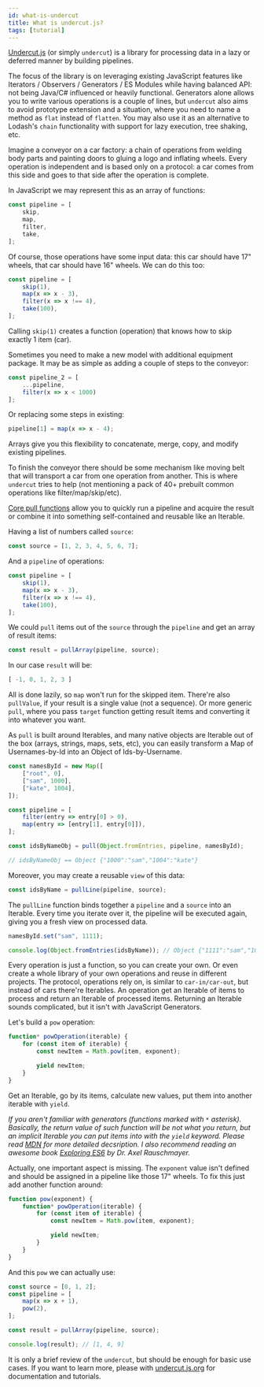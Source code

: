 ```yaml
---
id: what-is-undercut
title: What is undercut.js?
tags: [tutorial]
---
```


[Undercut.js](https://undercut.js.org) (or simply `undercut`) is a library for processing data in a lazy or deferred manner by building pipelines.

The focus of the library is on leveraging existing JavaScript features like Iterators / Observers / Generators / ES Modules while having balanced API: not being Java/C# influenced or heavily functional. Generators alone allows you to write various operations is a couple of lines, but `undercut` also aims to avoid prototype extension and a situation, where you need to name a method as `flat` instead of `flatten`. You may also use it as an alternative to Lodash's `chain` functionality with support for lazy execution, tree shaking, etc.

Imagine a conveyor on a car factory: a chain of operations from welding body parts and painting doors to gluing a logo and inflating wheels. Every operation is independent and is based only on a protocol: a car comes from this side and goes to that side after the operation is complete.

In JavaScript we may represent this as an array of functions:

```js
const pipeline = [
    skip,
    map,
    filter,
    take,
];
```

Of course, those operations have some input data: this car should have 17" wheels, that car should have 16" wheels. We can do this too:

```js
const pipeline = [
    skip(1),
    map(x => x - 3),
    filter(x => x !== 4),
    take(100),
];
```

Calling `skip(1)` creates a function (operation) that knows how to skip exactly 1 item (car).

Sometimes you need to make a new model with additional equipment package. It may be as simple as adding a couple of steps to the conveyor:

```js
const pipeline_2 = [
    ...pipeline,
    filter(x => x < 1000)
];
```

Or replacing some steps in existing:

```js
pipeline[1] = map(x => x - 4);
```

Arrays give you this flexibility to concatenate, merge, copy, and modify existing pipelines.

To finish the conveyor there should be some mechanism like moving belt that will transport a car from one operation from another. This is where `undercut` tries to help (not mentioning a pack of 40+ prebuilt common operations like filter/map/skip/etc).

[Core pull functions](https://undercut.js.org/docs/pull/core-functions) allow you to quickly run a pipeline and acquire the result or combine it into something self-contained and reusable like an Iterable.

Having a list of numbers called `source`:

```js
const source = [1, 2, 3, 4, 5, 6, 7];
```

And a `pipeline` of operations:

```js
const pipeline = [
    skip(1),
    map(x => x - 3),
    filter(x => x !== 4),
    take(100),
];
```

We could `pull` items out of the `source` through the `pipeline` and get an array of result items:

```js
const result = pullArray(pipeline, source);
```

In our case `result` will be:

```js
[ -1, 0, 1, 2, 3 ]
```

All is done lazily, so `map` won't run for the skipped item. There're also `pullValue`, if your result is a single value (not a sequence). Or more generic `pull`, where you pass `target` function getting result items and converting it into whatever you want.

As `pull` is built around Iterables, and many native objects are Iterable out of the box (arrays, strings, maps, sets, etc), you can easily transform a Map of Usernames-by-Id into an Object of Ids-by-Username.

```js
const namesById = new Map([
    ["root", 0],
    ["sam", 1000],
    ["kate", 1004],
]);

const pipeline = [
    filter(entry => entry[0] > 0),
    map(entry => [entry[1], entry[0]]),
];

const idsByNameObj = pull(Object.fromEntries, pipeline, namesById);

// idsByNameObj == Object {"1000":"sam","1004":"kate"}
```

Moreover, you may create a reusable `view` of this data:

```js
const idsByName = pullLine(pipeline, source);
```

The `pullLine` function binds together a `pipeline` and a `source` into an Iterable. Every time you iterate over it, the pipeline will be executed again, giving you a fresh view on processed data.

```js
namesById.set("sam", 1111);

console.log(Object.fromEntries(idsByName)); // Object {"1111":"sam","1004":"kate"}
```

Every operation is just a function, so you can create your own. Or even create a whole library of your own operations and reuse in different projects. The protocol, operations rely on, is similar to `car-in/car-out`, but instead of cars there're Iterables. An operation get an Iterable of items to process and return an Iterable of processed items. Returning an Iterable sounds complicated, but it isn't with JavaScript Generators.

Let's build a `pow` operation:

```js
function* powOperation(iterable) {
    for (const item of iterable) {
        const newItem = Math.pow(item, exponent);

        yield newItem;
    }
}
```

Get an Iterable, go by its items, calculate new values, put them into another iterable with `yield`.

_If you aren't familiar with generators (functions marked with `*` asterisk). Basically, the return value of such function will be not what you return, but an implicit Iterable you can put items into with the `yield` keyword. Please read [MDN](https://developer.mozilla.org/en-US/docs/Web/JavaScript/Reference/Iteration_protocols) for more detailed decsription. I also recommend reading an awesome book [Exploring ES6](https://exploringjs.com/es6.html) by Dr. Axel Rauschmayer._

Actually, one important aspect is missing. The `exponent` value isn't defined and should be assigned in a pipeline like those 17" wheels. To fix this just add another function around:

```js
function pow(exponent) {
    function* powOperation(iterable) {
        for (const item of iterable) {
            const newItem = Math.pow(item, exponent);

            yield newItem;
        }
    }
}
```

And this `pow` we can actually use:

```js
const source = [0, 1, 2];
const pipeline = [
    map(x => x + 1),
    pow(2),
];

const result = pullArray(pipeline, source);

console.log(result); // [1, 4, 9]
```

It is only a brief review of the `undercut`, but should be enough for basic use cases. If you want to learn more, please with [undercut.js.org](https://undercut.js.org) for documentation and tutorials.
